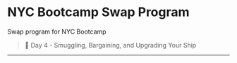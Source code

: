 # NYC Bootcamp Swap Program
Swap program for NYC Bootcamp

> 💎 Day 4 - Smuggling, Bargaining, and Upgrading Your Ship

---

